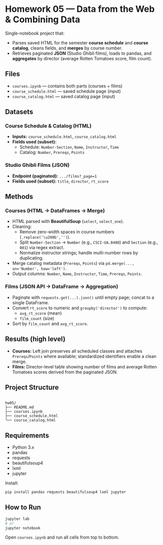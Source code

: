 # Homework 05 — Data from the Web & Combining Data

Single-notebook project that:
- Parses saved HTML for the semester **course schedule** and **course catalog**, cleans fields, and **merges** by course number.
- Retrieves paginated **JSON** (Studio Ghibli films), loads to pandas, and **aggregates** by director (average Rotten Tomatoes score, film count).

## Files
- `courses.ipynb` — contains both parts (courses + films)
- `course_schedule.html` — saved schedule page (input)
- `course_catalog.html` — saved catalog page (input)

## Datasets
### Course Schedule & Catalog (HTML)
- **Inputs:** `course_schedule.html`, `course_catalog.html`
- **Fields used (subset):**  
  - Schedule: `Number-Section`, `Name`, `Instructor`, `Time`  
  - Catalog: `Number`, `Prereqs`, `Points`

### Studio Ghibli Films (JSON)
- **Endpoint (paginated):** `.../films?_page=1`  
- **Fields used (subset):** `title`, `director`, `rt_score`

## Methods
### Courses (HTML → DataFrames → Merge)
- HTML parsed with **BeautifulSoup** (`select`, `select_one`).
- Cleaning:
  - Remove zero-width spaces in course numbers (`.replace('\u200b','')`).
  - Split `Number-Section` → `Number` (e.g., `CSCI-UA.0480`) and `Section` (e.g., `001`) via regex extract.
  - Normalize instructor strings; handle multi-number rows by duplicating.
- Merge catalog metadata (`Prereqs`, `Points`) via `pd.merge(..., on='Number', how='left')`.
- Output columns: `Number`, `Name`, `Instructor`, `Time`, `Prereqs`, `Points`.

### Films (JSON API → DataFrame → Aggregation)
- Paginate with `requests.get(...).json()` until empty page; concat to a single DataFrame.
- Convert `rt_score` to numeric and `groupby('director')` to compute:
  - `avg_rt_score` (mean)
  - `film_count` (size)
- Sort by `film_count` and `avg_rt_score`.

## Results (high level)
- **Courses:** Left join preserves all scheduled classes and attaches `Prereqs`/`Points` where available; standardized identifiers enable a clean merge.
- **Films:** Director-level table showing number of films and average Rotten Tomatoes scores derived from the paginated JSON.

## Project Structure
```

hw05/
├── README.md
├── courses.ipynb
├── course_schedule.html
└── course_catalog.html

````

## Requirements
- Python 3.x  
- pandas  
- requests  
- beautifulsoup4  
- lxml  
- jupyter

Install:
```bash
pip install pandas requests beautifulsoup4 lxml jupyter
````

## How to Run

```bash
jupyter lab
# or
jupyter notebook
```

Open `courses.ipynb` and run all cells from top to bottom.

```
